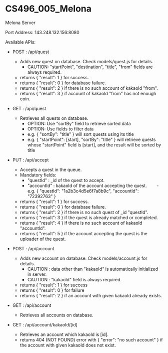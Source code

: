 # CS496_005_Melona

Melona Server

Port Address: 143.248.132.156:8080

Available APIs:
  - POST : /api/quest
     - Adds new quest on database. Check models/quest.js for details.
        - CAUTION: "startPoint", "destination", "title", "from" fields are always required.
     - returns { "result": 1 } for success.
     - returns { "result": 0 } for database failure.
     - returns { "result": 2 } if there is no such account of kakaoId "from".
     - returns { "result": 3 } if account of kakaoId "from" has not enough coin.
                           
  - GET  : /api/quest
     - Retrieves all quests on database.
        - OPTION: Use "sortBy" field to retrieve sorted data
        - OPTION: Use fields to filter data
        - e.g. { "sortBy": "title" } will sort quests using its title
        - e.g. { "startPoint": [start], "sortBy": "title" } will retrieve quests whose "startPoint" field is [start], and the result will be sorted by title
        
  - PUT  : /api/accept
     - Accepts a quest in the queue.
     - Mandatory fields:
        - "questId" : _id of the quest to accept.
        - "accountId" : kakaoId of the account accepting the quest.
        - e.g. { "questId": "1a2b3c4d5e6f7a8b9c", "accountId": "72392763" }
     - returns { "result": 1 } for success.
     - returns { "result": 0 } for database failure.
     - returns { "result": 2 } if there is no such quest of _id "questId".
     - returns { "result": 3 } if the quest is already matched or completed.
     - returns { "result": 4 } if there is no such account of kakaoId "accountId".
     - returns { "result": 5 } if the account accepting the quest is the uploader of the quest.
 
  - POST : /api/account                
     - Adds new account on database. Check models/account.js for details.
        - CAUTION : data other than "kakaoId" is automatically initialized in server.
        - CAUTION : "kakaoId" field is always required.
     - returns { "result": 1 } for success
     - returns { "result": 0 } for failure
     - returns { "result": 2 } if an account with given kakaoId already exists.
  
  - GET  : /api/account 
     - Retrieves all accounts on database.
  
  - GET  : /api/account/kakaoId/[id]
     - Retrieves an account which kakaoId is [id].
     - returns 404 (NOT FOUND) error with { "error": "no such account" } if the account with given kakaoId does not exist.
